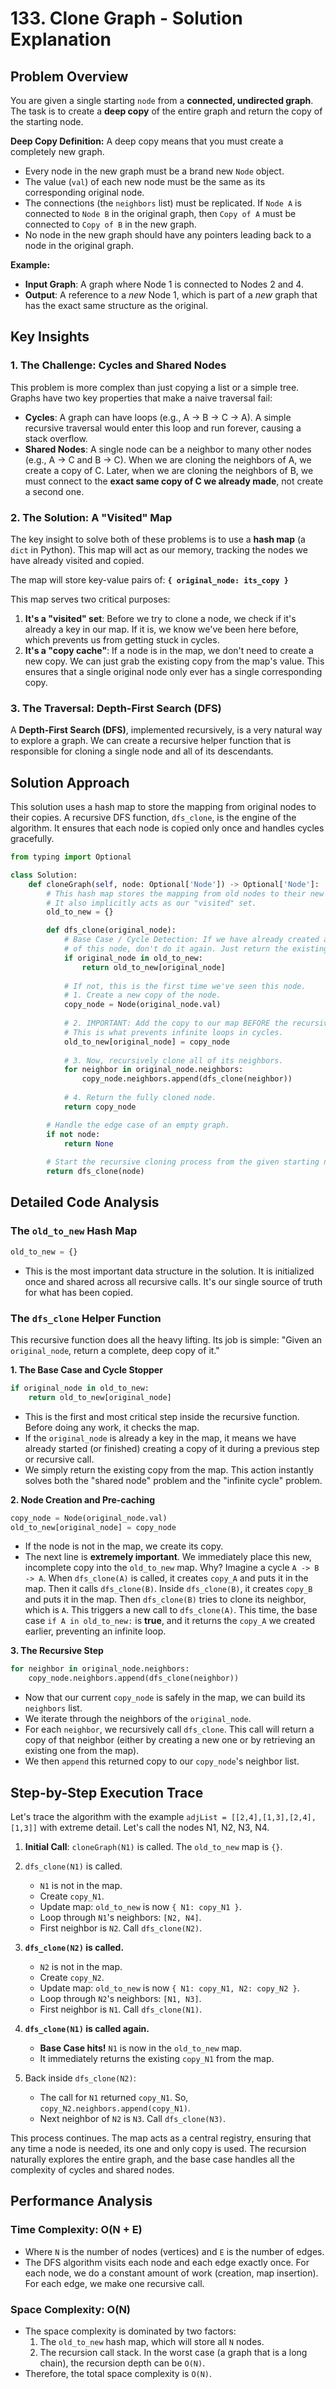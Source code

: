 # 133\. Clone Graph - Solution Explanation

## Problem Overview

You are given a single starting `node` from a **connected, undirected graph**. The task is to create a **deep copy** of the entire graph and return the copy of the starting node.

**Deep Copy Definition:**
A deep copy means that you must create a completely new graph.

  - Every node in the new graph must be a brand new `Node` object.
  - The value (`val`) of each new node must be the same as its corresponding original node.
  - The connections (the `neighbors` list) must be replicated. If `Node A` is connected to `Node B` in the original graph, then `Copy of A` must be connected to `Copy of B` in the new graph.
  - No node in the new graph should have any pointers leading back to a node in the original graph.

**Example:**

  - **Input Graph**: A graph where Node 1 is connected to Nodes 2 and 4.
  - **Output**: A reference to a *new* Node 1, which is part of a *new* graph that has the exact same structure as the original.

## Key Insights

### 1\. The Challenge: Cycles and Shared Nodes

This problem is more complex than just copying a list or a simple tree. Graphs have two key properties that make a naive traversal fail:

  - **Cycles**: A graph can have loops (e.g., A -\> B -\> C -\> A). A simple recursive traversal would enter this loop and run forever, causing a stack overflow.
  - **Shared Nodes**: A single node can be a neighbor to many other nodes (e.g., A -\> C and B -\> C). When we are cloning the neighbors of A, we create a copy of C. Later, when we are cloning the neighbors of B, we must connect to the **exact same copy of C we already made**, not create a second one.

### 2\. The Solution: A "Visited" Map

The key insight to solve both of these problems is to use a **hash map** (a `dict` in Python). This map will act as our memory, tracking the nodes we have already visited and copied.

The map will store key-value pairs of: **`{ original_node: its_copy }`**

This map serves two critical purposes:

1.  **It's a "visited" set**: Before we try to clone a node, we check if it's already a key in our map. If it is, we know we've been here before, which prevents us from getting stuck in cycles.
2.  **It's a "copy cache"**: If a node is in the map, we don't need to create a new copy. We can just grab the existing copy from the map's value. This ensures that a single original node only ever has a single corresponding copy.

### 3\. The Traversal: Depth-First Search (DFS)

A **Depth-First Search (DFS)**, implemented recursively, is a very natural way to explore a graph. We can create a recursive helper function that is responsible for cloning a single node and all of its descendants.

## Solution Approach

This solution uses a hash map to store the mapping from original nodes to their copies. A recursive DFS function, `dfs_clone`, is the engine of the algorithm. It ensures that each node is copied only once and handles cycles gracefully.

```python
from typing import Optional

class Solution:
    def cloneGraph(self, node: Optional['Node']) -> Optional['Node']:
        # This hash map stores the mapping from old nodes to their new copies.
        # It also implicitly acts as our "visited" set.
        old_to_new = {}

        def dfs_clone(original_node):
            # Base Case / Cycle Detection: If we have already created a copy
            # of this node, don't do it again. Just return the existing copy.
            if original_node in old_to_new:
                return old_to_new[original_node]
            
            # If not, this is the first time we've seen this node.
            # 1. Create a new copy of the node.
            copy_node = Node(original_node.val)
            
            # 2. IMPORTANT: Add the copy to our map BEFORE the recursive calls.
            # This is what prevents infinite loops in cycles.
            old_to_new[original_node] = copy_node
            
            # 3. Now, recursively clone all of its neighbors.
            for neighbor in original_node.neighbors:
                copy_node.neighbors.append(dfs_clone(neighbor))
                
            # 4. Return the fully cloned node.
            return copy_node

        # Handle the edge case of an empty graph.
        if not node:
            return None
        
        # Start the recursive cloning process from the given starting node.
        return dfs_clone(node)
```

## Detailed Code Analysis

### The `old_to_new` Hash Map

```python
old_to_new = {}
```

  - This is the most important data structure in the solution. It is initialized once and shared across all recursive calls. It's our single source of truth for what has been copied.

### The `dfs_clone` Helper Function

This recursive function does all the heavy lifting. Its job is simple: "Given an `original_node`, return a complete, deep copy of it."

**1. The Base Case and Cycle Stopper**

```python
if original_node in old_to_new:
    return old_to_new[original_node]
```

  - This is the first and most critical step inside the recursive function. Before doing any work, it checks the map.
  - If the `original_node` is already a key in the map, it means we have already started (or finished) creating a copy of it during a previous step or recursive call.
  - We simply return the existing copy from the map. This action instantly solves both the "shared node" problem and the "infinite cycle" problem.

**2. Node Creation and Pre-caching**

```python
copy_node = Node(original_node.val)
old_to_new[original_node] = copy_node
```

  - If the node is not in the map, we create its copy.
  - The next line is **extremely important**. We immediately place this new, incomplete copy into the `old_to_new` map. Why? Imagine a cycle `A -> B -> A`. When `dfs_clone(A)` is called, it creates `copy_A` and puts it in the map. Then it calls `dfs_clone(B)`. Inside `dfs_clone(B)`, it creates `copy_B` and puts it in the map. Then `dfs_clone(B)` tries to clone its neighbor, which is `A`. This triggers a new call to `dfs_clone(A)`. This time, the base case `if A in old_to_new:` is **true**, and it returns the `copy_A` we created earlier, preventing an infinite loop.

**3. The Recursive Step**

```python
for neighbor in original_node.neighbors:
    copy_node.neighbors.append(dfs_clone(neighbor))
```

  - Now that our current `copy_node` is safely in the map, we can build its `neighbors` list.
  - We iterate through the neighbors of the `original_node`.
  - For each `neighbor`, we recursively call `dfs_clone`. This call will return a copy of that neighbor (either by creating a new one or by retrieving an existing one from the map).
  - We then `append` this returned copy to our `copy_node`'s neighbor list.

## Step-by-Step Execution Trace

Let's trace the algorithm with the example `adjList = [[2,4],[1,3],[2,4],[1,3]]` with extreme detail. Let's call the nodes N1, N2, N3, N4.

1.  **Initial Call**: `cloneGraph(N1)` is called. The `old_to_new` map is `{}`.

2.  `dfs_clone(N1)` is called.

      - `N1` is not in the map.
      - Create `copy_N1`.
      - Update map: `old_to_new` is now `{ N1: copy_N1 }`.
      - Loop through `N1`'s neighbors: `[N2, N4]`.
      - First neighbor is `N2`. Call `dfs_clone(N2)`.

3.  **`dfs_clone(N2)` is called.**

      - `N2` is not in the map.
      - Create `copy_N2`.
      - Update map: `old_to_new` is now `{ N1: copy_N1, N2: copy_N2 }`.
      - Loop through `N2`'s neighbors: `[N1, N3]`.
      - First neighbor is `N1`. Call `dfs_clone(N1)`.

4.  **`dfs_clone(N1)` is called again.**

      - **Base Case hits\!** `N1` is now in the `old_to_new` map.
      - It immediately returns the existing `copy_N1` from the map.

5.  Back inside `dfs_clone(N2)`:

      - The call for `N1` returned `copy_N1`. So, `copy_N2.neighbors.append(copy_N1)`.
      - Next neighbor of `N2` is `N3`. Call `dfs_clone(N3)`.

This process continues. The map acts as a central registry, ensuring that any time a node is needed, its one and only copy is used. The recursion naturally explores the entire graph, and the base case handles all the complexity of cycles and shared nodes.

## Performance Analysis

### Time Complexity: O(N + E)

  - Where `N` is the number of nodes (vertices) and `E` is the number of edges.
  - The DFS algorithm visits each node and each edge exactly once. For each node, we do a constant amount of work (creation, map insertion). For each edge, we make one recursive call.

### Space Complexity: O(N)

  - The space complexity is dominated by two factors:
    1.  The `old_to_new` hash map, which will store all `N` nodes.
    2.  The recursion call stack. In the worst case (a graph that is a long chain), the recursion depth can be `O(N)`.
  - Therefore, the total space complexity is `O(N)`.